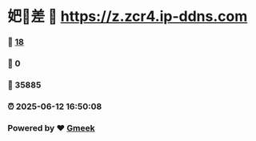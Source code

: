 # 妑🔭差 :link: https://z.zcr4.ip-ddns.com 
### :page_facing_up: [18](https://z.zcr4.ip-ddns.com/tag.html) 
### :speech_balloon: 0 
### :hibiscus: 35885 
### :alarm_clock: 2025-06-12 16:50:08 
### Powered by :heart: [Gmeek](https://github.com/Meekdai/Gmeek)
